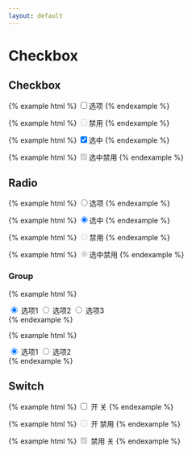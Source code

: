 ```yaml
---
layout: default
---
```


# Checkbox

## Checkbox

{% example html %}
<label class="ui-checkbox">
  <input type="checkbox"><i class="iconfont"></i><span>选项</span>
</label>
{% endexample %}

{% example html %}
<label class="ui-checkbox">
  <input type="checkbox" disabled><i class="iconfont"></i><span>禁用</span>
</label>
{% endexample %}

{% example html %}
<label class="ui-checkbox">
  <input type="checkbox" checked><i class="iconfont"></i><span>选中</span>
</label>
{% endexample %}

{% example html %}
<label class="ui-checkbox">
  <input type="checkbox" checked disabled><i class="iconfont"></i><span>选中禁用</span>
</label>
{% endexample %}


## Radio

{% example html %}
<label class="ui-radio">
  <input type="radio" name="d2" value="1"><i class="iconfont"></i><span>选项</span>
</label>
{% endexample %}

{% example html %}
<label class="ui-radio">
  <input type="radio" name="d2" value="3" checked><i class="iconfont"></i><span>选中</span>
</label>
{% endexample %}

{% example html %}
<label class="ui-radio">
  <input type="radio" name="d3" value="2" disabled><i class="iconfont"></i><span>禁用</span>
</label>
{% endexample %}

{% example html %}
<label class="ui-radio">
  <input type="radio" name="d3" value="4" checked disabled><i class="iconfont"></i><span>选中禁用</span>
</label>
{% endexample %}

### Group

{% example html %}
<div class="ui-radio-group">
  <input type="radio" name="type" checked id="type1" value="1">
  <label for="type1">选项1</label>
  <input type="radio" name="type" id="type2" value="2">
  <label for="type2">选项2</label>
  <input type="radio" name="type" id="type3" value="3">
  <label for="type3">选项3</label>
</div>
{% endexample %}

{% example html %}
<div class="ui-radio-group separate">
  <input type="radio" name="separate" checked id="type11" value="1">
  <label for="type11">选项1</label>
  <input type="radio" name="separate" id="type12" value="2">
  <label for="type12">选项2</label>
</div>
{% endexample %}

## Switch

{% example html %}
<label class="ui-switch">
  <input type="checkbox" name="name" value="1" role="switch">
  <span class="switch"></span>
  <span class="open">开</span>
  <span class="close">关</span>
</label>
{% endexample %}

{% example html %}
<label class="ui-switch">
  <input type="checkbox" name="name" value="2" role="switch" disabled>
  <span class="switch"></span>
  <span class="open">开</span>
  <span class="close">禁用</span>
</label>
{% endexample %}

{% example html %}
<label class="ui-switch">
  <input type="checkbox" name="name" value="3" role="switch" disabled checked>
  <span class="switch"></span>
  <span class="open">禁用</span>
  <span class="close">关</span>
</label>
{% endexample %}
